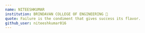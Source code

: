 ```yaml
---
name: NITEESHKUMAR 
institution: BRINDAVAN COLLEGE OF ENGINEERING 🚩
quote: Failure is the condiment that gives success its flavor.
github_user: niteeshkumar016
---
```


